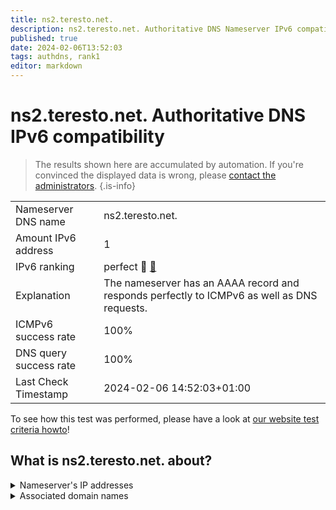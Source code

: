 ```yaml
---
title: ns2.teresto.net.
description: ns2.teresto.net. Authoritative DNS Nameserver IPv6 compatibility
published: true
date: 2024-02-06T13:52:03
tags: authdns, rank1
editor: markdown
---
```


# ns2.teresto.net. Authoritative DNS IPv6 compatibility

> The results shown here are accumulated by automation. If you're convinced the displayed data is wrong, please [contact the administrators](/howto/chat). 
{.is-info}




|   |   |
| - | - |
| Nameserver DNS name | ns2.teresto.net.
| Amount IPv6 address | 1
| IPv6 ranking | perfect :1st_place_medal: [🔗](/howto/ranking) |
| Explanation | The nameserver has an AAAA record and responds perfectly to ICMPv6 as well as DNS requests. |
| ICMPv6 success rate | 100%|
| DNS query success rate | 100% |
| Last Check Timestamp | 2024-02-06 14:52:03+01:00 |

To see how this test was performed, please have a look at [our website test criteria howto](/howto/testcriteria/authdns)!


## What is ns2.teresto.net. about?




<details>
<summary>Nameserver's IP addresses</summary>

2a02:3a8:100::100

</details>



<details>
<summary>Associated domain names</summary>

www.saarland.de

</details>
